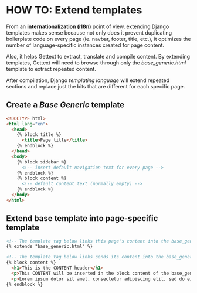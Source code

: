 # HOW TO: Extend templates

From an **internationalization (i18n)** point of view, extending Django templates makes sense because not only does it prevent duplicating boilerplate code on every page (ie. navbar, footer, title, etc.), it optimizes the number of language-specific instances created for page content.

Also, it helps Gettext to extract, translate and compile content. By extending templates, Gettext will need to browse through only the _base_generic.html_ template to extract repeated content.

After compilation, Django _templating language_ will extend repeated sections and replace just the bits that are different for each specific page.


## Create a _Base Generic_ template

``` HTML
<!DOCTYPE html>
<html lang="en">
  <head>
    {% block title %}
      <title>Page title</title>
    {% endblock %}
  </head>
  <body>
    {% block sidebar %}
      <!-- insert default navigation text for every page -->
    {% endblock %}
    {% block content %}
      <!-- default content text (normally empty) -->
    {% endblock %}
  </body>
</html>
```

## Extend base template into page-specific template

``` html
<!-- The template tag below links this page's content into the base_generic template -->
{% extends "base_generic.html" %}

<!-- The template tag below links sends its content into the base_generic template -->
{% block content %}
  <h1>This is the CONTENT header</h1>
  <p>This CONTENT will be inserted in the block content of the base_generic template.</p>
  <p>Lorem ipsum dolor sit amet, consectetur adipiscing elit, sed do eiusmod tempor incididunt ut labore et dolore magna aliqua.</p>
{% endblock %}
```


